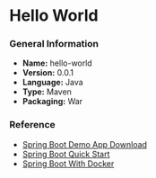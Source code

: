 # Hello World

### General Information

* **Name:** hello-world
* **Version:** 0.0.1
* **Language:** Java
* **Type:** Maven
* **Packaging:** War

### Reference

* [Spring Boot Demo App Download](https://start.spring.io/)
* [Spring Boot Quick Start](https://spring.io/quickstart)
* [Spring Boot With Docker](https://spring.io/guides/gs/spring-boot-docker/)